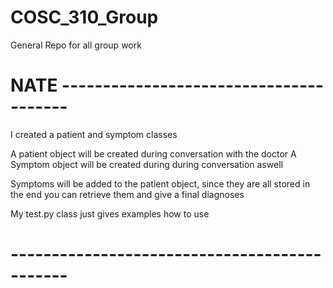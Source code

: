# COSC_310_Group
General Repo for all group work 

<h1>NATE ---------------------------------------</h1>

<p>
I created a patient and symptom classes

A patient object will be created during conversation with the doctor
A Symptom object will be created during during conversation aswell

Symptoms will be added to the patient object, since they are all stored
in the end you can retrieve them and give a final diagnoses

My test.py class just gives examples how to use

<h1> ---------------------------------------------</h1>